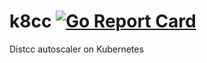 # k8cc [![Go Report Card](https://goreportcard.com/badge/github.com/mbrt/k8cc)](https://goreportcard.com/report/github.com/mbrt/k8cc)

Distcc autoscaler on Kubernetes

